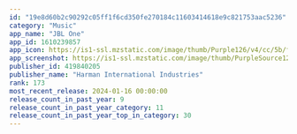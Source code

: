 ```yaml
---
id: "19e8d60b2c90292c05ff1f6cd350fe270184c11603414618e9c821753aac5236"
category: "Music"
app_name: "JBL One"
app_id: 1610239857
app_icon: https://is1-ssl.mzstatic.com/image/thumb/Purple126/v4/cc/5b/fe/cc5bfec4-7635-a3ec-d049-e008cbc256d8/jblone-AppIcon-1x_U007emarketing-0-5-0-85-220-0.png/1024x1024bb.png
app_screenshot: https://is1-ssl.mzstatic.com/image/thumb/PurpleSource126/v4/8f/f0/95/8ff095b1-8c3d-776d-b4bb-f2b434ff346a/545d5c54-87a0-44d3-ab24-d59c71fba1ef_1.jpg/1242x2688bb.png
publisher_id: 419840205
publisher_name: "Harman International Industries"
rank: 173
most_recent_release: 2024-01-16 00:00:00
release_count_in_past_year: 9
release_count_in_past_year_category: 11
release_count_in_past_year_top_in_category: 30
---
```

